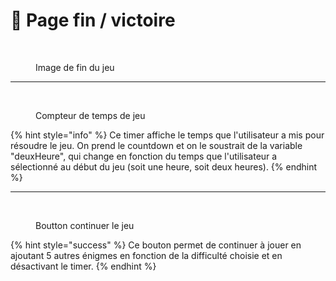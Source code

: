 # 🚩 Page fin / victoire

<figure><img src="../../../../../../../../../../../../../.gitbook/assets/Capture d’écran 2024-06-28 à 14.35.31.png" alt="" width="352"><figcaption><p>Image de fin du jeu</p></figcaption></figure>

***

<figure><img src="../../../../../../../../../../../../../.gitbook/assets/Capture d’écran 2024-06-28 à 14.36.22.png" alt=""><figcaption><p>Compteur de temps de jeu</p></figcaption></figure>

{% hint style="info" %}
Ce timer affiche le temps que l'utilisateur a mis pour résoudre le jeu. On prend le countdown et on le soustrait de la variable "deuxHeure", qui change en fonction du temps que l'utilisateur a sélectionné au début du jeu (soit une heure, soit deux heures).
{% endhint %}

***

<figure><img src="../../../../../../../../../../../../../.gitbook/assets/Capture d’écran 2024-06-28 à 14.37.12.png" alt=""><figcaption><p>Boutton continuer le jeu</p></figcaption></figure>

{% hint style="success" %}
Ce bouton permet de continuer à jouer en ajoutant 5 autres énigmes en fonction de la difficulté choisie et en désactivant le timer.
{% endhint %}
